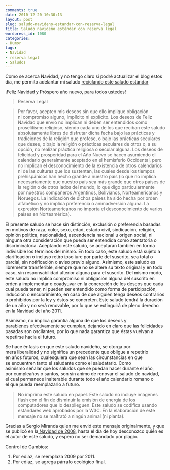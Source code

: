 ```yaml
---
comments: true
date: 2010-12-20 10:30:13
layout: post
slug: saludo-navideno-estandar-con-reserva-legal
title: Saludo navideño estándar con reserva legal
wordpress_id: 1080
categories:
- Humor
tags:
- Navidad
- reserva legal
- Saludos
---
```




Como se acerca Navidad, y no tengo claro si podré actualizar el blog estos día, me permito adelantar mi saludo [reciclando este saludo estándar](http://www.lnds.net/blog/2008/12/saludo-navideno-con-reserva-legal.html)


¡Feliz Navidad y Próspero año nuevo, para todos ustedes!





> Reserva Legal




> Por favor, acepten mis deseos sin que ello implique obligación ni compromiso alguno, implícito ni explícito.
Los deseos de Feliz Navidad que envío no implican ni deben ser entendidos como proselitismo religioso, siendo cada uno de los que reciban este saludo absolutamente libres de disfrutar dicha fecha bajo las prácticas y tradiciones de la religión que profese, o bajo las prácticas seculares que desee, o bajo la religión o prácticas seculares de otros o, a su opción, no realizar práctica religiosa o secular alguna.
Los deseos de felicidad y prosperidad para el Año Nuevo se hacen asumiendo el calendario generalmente aceptado en el hemisferio Occidental, pero no implican el desconocimiento de la existencia de otros calendarios ni de las culturas que los sustentan, las cuales desde los tiempos prehispánicos han hecho grande a nuestro país (lo que no implica necesariamente que nuestro país sea más grande que otros países de la región o de otros lados del mundo, lo que digo particularmente por nuestros compañeros Argentinos, Bolivianos, Norteamericanos y Noruegos. La indicación de dichos países ha sido hecha por orden alfabético y no implica preferencia o animadversión alguna. La expresión Norteamericanos no importa el desconocimiento de varios países en Norteamérica).

El presente saludo se hace sin distinción, exclusión o preferencia basadas en motivos de raza, color, sexo, edad, estado civil, sindicación, religión, opinión política, nacionalidad, ascendencia nacional u origen social, ni ninguna otra consideración que pueda ser entendida como atentatoria o discriminatoria.
Aceptando este saludo, se aceptarán también en forma indivisible los términos del mismo. En todo caso, este saludo está sujeto a clarificación o incluso retiro ipso iure por parte del suscrito, sea total o parcial, sin notificación o aviso previo alguno.
Asimismo, este saludo es libremente transferible, siempre que no se altere su texto original y en todo caso, sin responsabilidad ulterior alguna para el suscrito.
Del mismo modo, este saludo no implica compromiso ni obligación alguna del suscrito en orden a implementar o coadyuvar en la concreción de los deseos que cada cual pueda tener, ni pueden ser entendido como forma de participación, inducción o encubrimiento, en caso de que alguien tenga deseos contrarios o prohibidos por la ley y éstos se concreten.
Este saludo tendrá la duración de un año y no será renovable, por lo que se extinguirá de pleno derecho en la Navidad del año 2011.

Asimismo, no implica garantía alguna de que los deseos y parabienes efectivamente se cumplan, dejando en claro que las felicidades pasadas son oscilantes, por lo que nada garantiza que éstas vuelvan a repetirse hacia el futuro.

Se hace énfasis en que este saludo navideño, se otorga por mera liberalidad y no significa un precedente que obligue a repetirlo en años futuros, cualesquiera que sean las circunstancias en que se encuentren tanto el saludante como el saludatario. Como asimismo señalar que los saludos que se puedan hacer durante el año, por cumpleaños o santos, son sin animo de renovar el saludo de navidad, el cual permanece inalterable durante todo el año calendario romano o el que pueda reemplazarlo a futuro.




> No imprima este saludo en papel. Este saludo no incluye imágenes flash con el fin de disminuir la emisión de energía de los computadores que lo desplieguen. Este saludo se codifica usando estándares web aprobados por la W3C. En la elaboración de este mensaje no se maltrató a ningún animal (ni planta).


Gracias a Sergio Miranda quien me envió este mensaje originalmente, y que se publicó en la[ Navidad de 2008](http://www.lnds.net/blog/2008/12/saludo-navideno-con-reserva-legal.html), hasta el día de hoy desconozco quién es el autor de este saludo, y espero no ser demandado por plagio.

Control de Cambios:

1. Por ediaz, se reemplaza 2009 por 2011.
2. Por ediaz, se agrega párrafo ecológico final.


